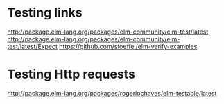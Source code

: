 # Testing links

http://package.elm-lang.org/packages/elm-community/elm-test/latest
http://package.elm-lang.org/packages/elm-community/elm-test/latest/Expect
https://github.com/stoeffel/elm-verify-examples

# Testing Http requests

http://package.elm-lang.org/packages/rogeriochaves/elm-testable/latest